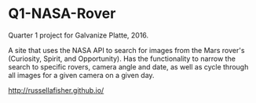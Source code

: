 # Q1-NASA-Rover

Quarter 1 project for Galvanize Platte, 2016.

A site that uses the NASA API to search for images from the Mars rover's (Curiosity, Spirit, and Opportunity). Has the functionality to narrow the search to specific rovers, camera angle and date, as well as cycle through all images for a given camera on a given day.

http://russellafisher.github.io/

